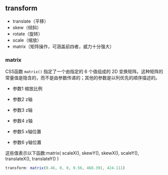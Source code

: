 ## transform

- translate（平移）
- skew（倾斜）
- rotate（旋转）
- scale（缩放）
- matrix（矩阵操作，可涵盖前四者，威力十分强大）

### matrix

CSS函数 `matrix()` 指定了一个由指定的 6 个值组成的 2D 变换矩阵。这种矩阵的常量值是隐含的，而不是由参数传递的；其他的参数是以列优先的顺序描述的。

- 参数1  缩放比例
- 参数2  z轴
- 参数3  z轴
- 参数4  z轴
- 参数5  x轴位置

- 参数6  y轴位置

这些值表示以下函数:matrix( scaleX(), skewY(), skewX(), scaleY(), translateX(), translateY() )

```js
transform: matrix(0.46, 0, 0, 0.56, 468.391, 424.111)
```

